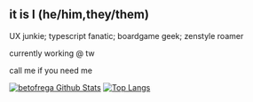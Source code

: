 ## it is I (he/him,they/them)

UX junkie; typescript fanatic; boardgame geek; zenstyle roamer

currently working @ tw

call me if you need me

[![betofrega Github Stats](https://github-readme-stats.vercel.app/api?username=betofrega&show_icons=true&count_private=true&include_all_commits=true&theme=radical)](https://github.com/betofrega)
[![Top Langs](https://github-readme-stats.vercel.app/api/top-langs/?username=betofrega&layout=compact&theme=radical)](https://github.com/betofrega)

